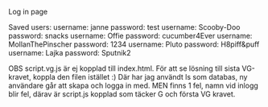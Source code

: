 Log in page

Saved users:
username: janne             password: test
username: Scooby-Doo        password: snacks
username: Offie             password: cucumber4Ever
username: MollanThePinscher password: 1234
username: Pluto             password: H8piff&puff
username: Lajka             password: Sputnik2

OBS script.vg.js är ej kopplad till index.html. För att se lösning till sista VG-kravet, koppla den filen istället :) Där har jag användt ls som databas, ny användare går att skapa och logga in med. MEN finns 1 fel, namn vid inlogg blir fel, därav är script.js kopplad som täcker G och första VG kravet. 
